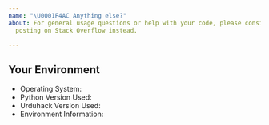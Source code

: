 ```yaml
---
name: "\U0001F4AC Anything else?"
about: For general usage questions or help with your code, please consider
  posting on Stack Overflow instead.

---
```


## Your Environment
* Operating System:
* Python Version Used:
* Urduhack Version Used:
* Environment Information: